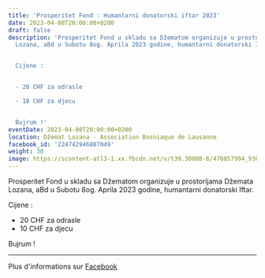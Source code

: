 ```yaml
---
title: 'Prosperitet Fond : Humantarni donatorski iftar 2023'
date: 2023-04-08T20:00:00+0200
draft: false
description: 'Prosperitet Fond u skladu sa Džematom organizuje u prostorijama Džemata
  Lozana, aBd u Subotu 8og. Aprila 2023 godine, humantarni donatorski Iftar.


  Cijene :


  - 20 CHF za odrasle

  - 10 CHF za djecu


  Bujrum !'
eventDate: 2023-04-08T20:00:00+0200
location: Džemat Lozana - Association Bosniaque de Lausanne
facebook_id: '224742946887049'
weight: 30
image: https://scontent-atl3-1.xx.fbcdn.net/v/t39.30808-6/476057994_936635281930405_1135964331823661885_n.jpg?_nc_cat=106&ccb=1-7&_nc_sid=9e60e4&_nc_ohc=3ASIGuN4wNAQ7kNvwFvQxGh&_nc_oc=AdkEH1XurYDoch0VOw2HfGKeWICi1O0qU0ZERP2O1LLAldvgEKN-BMzCb1a6Wc_p2Ks&_nc_zt=23&_nc_ht=scontent-atl3-1.xx&edm=ABTKTjYEAAAA&_nc_gid=6ddPicot3PUxnWjVFBE2Tw&oh=00_AfH0CPAaLQEaqg6VbZgWUjRJW05zlMTxwYdSE938GvJkhg&oe=68102BBD
---
```


Prosperitet Fond u skladu sa Džematom organizuje u prostorijama Džemata Lozana, aBd u Subotu 8og. Aprila 2023 godine, humantarni donatorski Iftar.

Cijene :

- 20 CHF za odrasle
- 10 CHF za djecu

Bujrum !

---

Plus d'informations sur [Facebook](https://facebook.com/events/224742946887049)